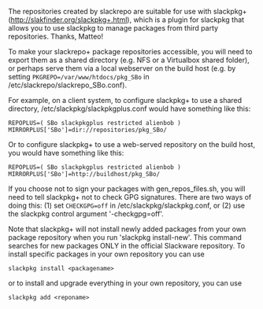 The repositories created by slackrepo are suitable for use with slackpkg+
(http://slakfinder.org/slackpkg+.html), which is a plugin for slackpkg
that allows you to use slackpkg to manage packages from third party
repositories.  Thanks, Matteo!

To make your slackrepo+ package repositories accessible, you will need to
export them as a shared directory (e.g. NFS or a Virtualbox shared folder),
or perhaps serve them via a local webserver on the build host (e.g. by
setting `PKGREPO=/var/www/htdocs/pkg_SBo` in /etc/slackrepo/slackrepo_SBo.conf).

For example, on a client system, to configure slackpkg+ to use a shared
directory, /etc/slackpkg/slackpkgplus.conf would have something like this:

    REPOPLUS=( SBo slackpkgplus restricted alienbob )
    MIRRORPLUS['SBo']=dir://repositories/pkg_SBo/

Or to configure slackpkg+ to use a web-served repository on the build
host, you would have something like this:

    REPOPLUS=( SBo slackpkgplus restricted alienbob )
    MIRRORPLUS['SBo']=http://buildhost/pkg_SBo/

If you choose not to sign your packages with gen_repos_files.sh, you will
need to tell slackpkg+ not to check GPG signatures.  There are two ways
of doing this: (1) set `CHECKGPG=off` in /etc/slackpkg/slackpkg.conf, or
(2) use the slackpkg control argument '-checkgpg=off'.

Note that slackpkg+ will not install newly added packages from your own
package repository when you run 'slackpkg install-new'.  This command
searches for new packages ONLY in the official Slackware repository.  To
install specific packages in your own repository you can use

  `slackpkg install <packagename>`

or to install and upgrade everything in your own repository, you can use

  `slackpkg add <reponame>`
